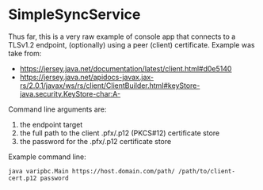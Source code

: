 # SimpleSyncService

Thus far, this is a very raw example of console app that connects to a TLSv1.2 endpoint, (optionally) using a peer (client) certificate.
Example was take from:

* https://jersey.java.net/documentation/latest/client.html#d0e5140
* https://jersey.java.net/apidocs-javax.jax-rs/2.0.1/javax/ws/rs/client/ClientBuilder.html#keyStore-java.security.KeyStore-char:A-

Command line arguments are:

1. the endpoint target
2. the full path to the client .pfx/.p12 (PKCS#12) certificate store
3. the password for the .pfx/.p12 certificate store


Example command line:

    java varipbc.Main https://host.domain.com/path/ /path/to/client-cert.p12 password
